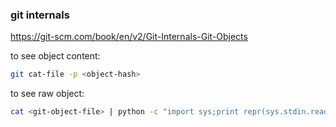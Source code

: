 ### git internals
https://git-scm.com/book/en/v2/Git-Internals-Git-Objects

to see object content:
```bash
git cat-file -p <object-hash>
```

to see raw object:
```bash
cat <git-object-file> | python -c "import sys;print repr(sys.stdin.read().decode('zip'))"
```
